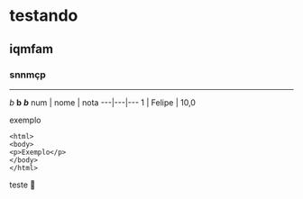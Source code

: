 # testando
## iqmfam
### snnmçp
---
_b_
__b__
__*b*__
num | nome | nota
---|---|---
1 | Felipe | 10,0

exemplo
```
<html>
<body>
<p>Exemplo</p>
</body>
</html>
```
teste 🖖
